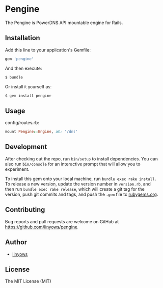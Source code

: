 Pengine
=======

The Pengine is PowerDNS API mountable engine for Rails.

Installation
------------

Add this line to your application's Gemfile:

```rb
gem 'pengine'
```

And then execute:

```sh
$ bundle
```

Or install it yourself as:

```sh
$ gem install pengine
```

Usage
-----

config/routes.rb:

```rb
mount Pengine::Engine, at: '/dns'
```

Development
-----------

After checking out the repo, run `bin/setup` to install dependencies. You can also run `bin/console` for an interactive prompt that will allow you to experiment.

To install this gem onto your local machine, run `bundle exec rake install`. To release a new version, update the version number in `version.rb`, and then run `bundle exec rake release`, which will create a git tag for the version, push git commits and tags, and push the `.gem` file to [rubygems.org](https://rubygems.org).

Contributing
------------

Bug reports and pull requests are welcome on GitHub at https://github.com/linyows/pengine.

Author
------

- [linyows](https://github.com/linyows)

License
-------

The MIT License (MIT)
